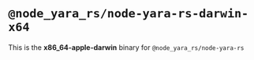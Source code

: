 # `@node_yara_rs/node-yara-rs-darwin-x64`

This is the **x86_64-apple-darwin** binary for `@node_yara_rs/node-yara-rs`
